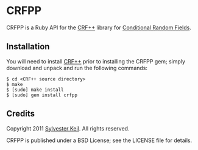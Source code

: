 CRFPP
=====

CRFPP is a Ruby API for the [CRF++](http://crfpp.sourceforge.net/) library
for [Conditional Random Fields](http://en.wikipedia.org/wiki/Conditional_random_field).

Installation
------------

You will need to install [CRF++](http://crfpp.sourceforge.net/) prior to
installing the CRFPP gem; simply download and unpack and run the following
commands:

    $ cd <CRF++ source directory>
    $ make
    $ [sudo] make install
    $ [sudo] gem install crfpp





Credits
-------

Copyright 2011 [Sylvester Keil](http://sylvester.keil.or.at). All rights reserved.

CRFPP is published under a BSD License; see the LICENSE file for details.
